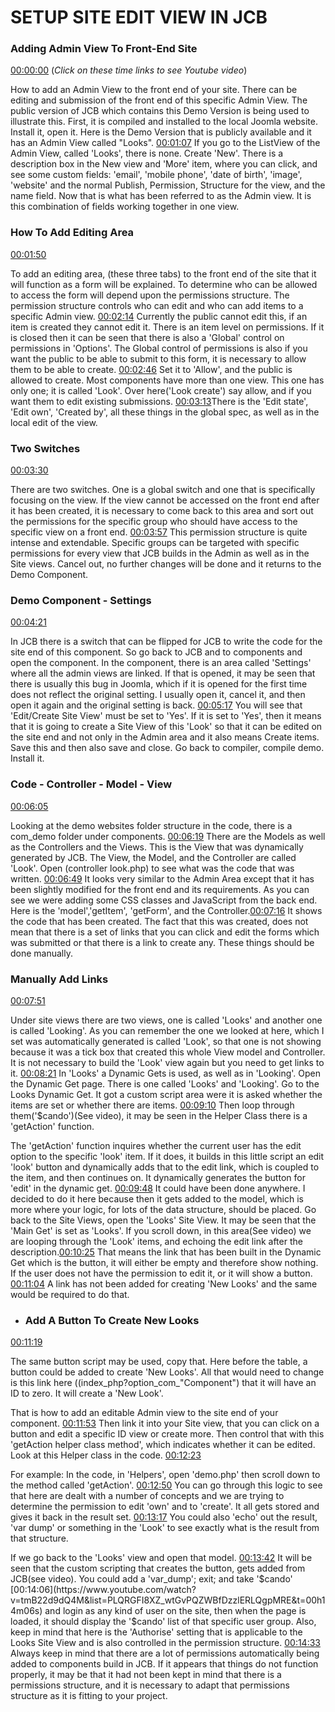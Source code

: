 # SETUP SITE EDIT VIEW IN JCB

### Adding Admin View To Front-End Site

[00:00:00](https://www.youtube.com/watch?v=tmB22d9dQ4M&list=PLQRGFI8XZ_wtGvPQZWBfDzzlERLQgpMRE&t=00h00m00s)
(_Click on these time links to see Youtube video_)

How to add an Admin View to the front end of your site. There can be editing and submission of the front end of this specific Admin View. The public version of JCB which contains this Demo Version is being used to illustrate this. First, it is compiled and installed to the local Joomla website. Install it, open it. Here is the Demo Version that is publicly available and it has an Admin View called "Looks". [00:01:07](https://www.youtube.com/watch?v=tmB22d9dQ4M&list=PLQRGFI8XZ_wtGvPQZWBfDzzlERLQgpMRE&t=00h01m07s) If you go to the ListView of the Admin View,  called 'Looks', there is none. Create 'New'. There is a description box in the New view and 'More' item, where you can click, and see some custom fields: 'email', 'mobile phone', 'date of birth', 'image', 'website' and the normal Publish, Permission, Structure for the view, and the name field. Now that is what has been referred to as the Admin view. It is this combination of fields working together in one view. 

### How To Add Editing Area

[00:01:50](https://www.youtube.com/watch?v=tmB22d9dQ4M&list=PLQRGFI8XZ_wtGvPQZWBfDzzlERLQgpMRE&t=00h01m50s)

To add an editing area, (these three tabs) to the front end of the site that it will function as a form will be explained. To determine who can be allowed to access the form will depend upon the permissions structure. The permission structure controls who can edit and who can add items to a specific Admin view.  [00:02:14](https://www.youtube.com/watch?v=tmB22d9dQ4M&list=PLQRGFI8XZ_wtGvPQZWBfDzzlERLQgpMRE&t=00h02m14s) Currently the public cannot edit this, if an item is created they cannot edit it. There is an item level on permissions. If it is closed then it can be seen that there is also a 'Global' control on permissions in 'Options'. The Global control of permissions is also if you want the public to be able to submit to this form, it is necessary to allow them to be able to create. [00:02:46](https://www.youtube.com/watch?v=tmB22d9dQ4M&list=PLQRGFI8XZ_wtGvPQZWBfDzzlERLQgpMRE&t=00h02m46s)  Set it to 'Allow', and the public is allowed to create. Most components have more than one view. This one has only one; it is called 'Look'. Over here('Look create')  say allow, and if you want them to edit existing submissions. [00:03:13](https://www.youtube.com/watch?v=tmB22d9dQ4M&list=PLQRGFI8XZ_wtGvPQZWBfDzzlERLQgpMRE&t=00h03m13s)There is the 'Edit state', 'Edit own', 'Created by', all these things in the global spec, as well as in the local edit of the view. 

### Two Switches 

[00:03:30](https://www.youtube.com/watch?v=tmB22d9dQ4M&list=PLQRGFI8XZ_wtGvPQZWBfDzzlERLQgpMRE&t=00h03m30s) 

There are two switches. One is a global switch and one that is specifically focusing on the view. If the view cannot be accessed on the front end after it has been created, it is necessary to come back to this area and sort out the permissions for the specific group who should have access to the specific view on a front end. [00:03:57](https://www.youtube.com/watch?v=tmB22d9dQ4M&list=PLQRGFI8XZ_wtGvPQZWBfDzzlERLQgpMRE&t=00h03m57s) This permission structure is quite intense and extendable. Specific groups can be targeted with specific permissions for every view that JCB builds in the Admin as well as in the Site views. Cancel out, no further changes will be done and it returns to the Demo Component. 

### Demo Component - Settings

[00:04:21](https://www.youtube.com/watch?v=tmB22d9dQ4M&list=PLQRGFI8XZ_wtGvPQZWBfDzzlERLQgpMRE&t=00h04m21s) 

In JCB there is a switch that can be flipped for JCB to write the code for the site end of this component. So go back to JCB and to components and open the component. In the component, there is an area called 'Settings' where all the admin views are linked. If that is opened, it may be seen that there is usually this bug in Joomla, which if it is opened for the first time does not reflect the original setting. I usually open it, cancel it, and then open it again and the original setting is back. [00:05:17](https://www.youtube.com/watch?v=tmB22d9dQ4M&list=PLQRGFI8XZ_wtGvPQZWBfDzzlERLQgpMRE&t=00h05m17s)  You will see that 'Edit/Create Site View' must be set to 'Yes'. If it is set to 'Yes', then it means that it is going to create a Site View of this 'Look' so that it can be edited on the site end and not only in the Admin area and it also means Create items. Save this and then also save and close. Go back to compiler, compile demo. Install it. 

### Code - Controller - Model - View

[00:06:05](https://www.youtube.com/watch?v=tmB22d9dQ4M&list=PLQRGFI8XZ_wtGvPQZWBfDzzlERLQgpMRE&t=00h06m05s)

Looking at the demo websites folder structure in the code, there is a com_demo folder under components. [00:06:19](https://www.youtube.com/watch?v=tmB22d9dQ4M&list=PLQRGFI8XZ_wtGvPQZWBfDzzlERLQgpMRE&t=00h06m19s) There are the Models as well as the Controllers and the Views. This is the View that was dynamically generated by JCB. The View, the Model, and the Controller are called 'Look'. Open (controller look.php) to see what was the code that was written. [00:06:49](https://www.youtube.com/watch?v=tmB22d9dQ4M&list=PLQRGFI8XZ_wtGvPQZWBfDzzlERLQgpMRE&t=00h06m49s) It looks very similar to the Admin Area except that it has been slightly modified for the front end and its requirements. As you can see we were adding some CSS classes and JavaScript from the back end. Here is the 'model','getItem', 'getForm', and the Controller.[00:07:16](https://www.youtube.com/watch?v=tmB22d9dQ4M&list=PLQRGFI8XZ_wtGvPQZWBfDzzlERLQgpMRE&t=00h07m16s)  It shows the code that has been created. The fact that this was created, does not mean that there is a set of links that you can click and edit the forms which was submitted or that there is a link to create any. These things should be done manually.  

### Manually Add Links

[00:07:51](https://www.youtube.com/watch?v=tmB22d9dQ4M&list=PLQRGFI8XZ_wtGvPQZWBfDzzlERLQgpMRE&t=00h07m51s)

Under site views there are two views, one is called 'Looks' and another one is called 'Looking'. As you can remember the one we looked at here, which I set was automatically generated is called 'Look', so that one is not showing because it was a tick box that created this whole View model and Controller. It is not necessary to build the 'Look' view again but you need to get links to it. [00:08:21](https://www.youtube.com/watch?v=tmB22d9dQ4M&list=PLQRGFI8XZ_wtGvPQZWBfDzzlERLQgpMRE&t=00h08m21s) In 'Looks' a Dynamic Gets is used, as well as in 'Looking'. Open the Dynamic Get page. There is one called 'Looks' and 'Looking'. Go to the Looks Dynamic Get. It got a custom script area were it is asked whether the items are set or whether there are items. [00:09:10](https://www.youtube.com/watch?v=tmB22d9dQ4M&list=PLQRGFI8XZ_wtGvPQZWBfDzzlERLQgpMRE&t=00h09m10s) Then loop through them('$cando')(See video), it may be seen in the Helper Class there is a 'getAction' function.

The 'getAction' function inquires whether the current user has the edit option to the specific 'look' item. If it does, it builds in this little script an edit 'look' button and dynamically adds that to the edit link, which is coupled to the item, and then continues on. It dynamically generates the button for 'edit' in the dynamic get. [00:09:48](https://www.youtube.com/watch?v=tmB22d9dQ4M&list=PLQRGFI8XZ_wtGvPQZWBfDzzlERLQgpMRE&t=00h09m48s) It could have been done anywhere. I decided to do it here because then it gets added to the model, which is more where your logic, for lots of the data structure, should be placed. Go back to the Site Views, open the 'Looks' Site View. It may be seen that the 'Main Get' is set as 'Looks'. If you scroll down, in this area(See video) we are looping through the 'Look' items, and echoing the edit link after the description.[00:10:25](https://www.youtube.com/watch?v=tmB22d9dQ4M&list=PLQRGFI8XZ_wtGvPQZWBfDzzlERLQgpMRE&t=00h10m25s) That means the link that has been built in the Dynamic Get which is the button, it will either be empty and therefore show nothing. If the user does not have the permission to edit it, or it will show a button. [00:11:04](https://www.youtube.com/watch?v=tmB22d9dQ4M&list=PLQRGFI8XZ_wtGvPQZWBfDzzlERLQgpMRE&t=00h11m04s) A link has not been added for creating 'New Looks' and the same would be required to do that.  

* ### Add A Button To Create New Looks

[00:11:19](https://www.youtube.com/watch?v=tmB22d9dQ4M&list=PLQRGFI8XZ_wtGvPQZWBfDzzlERLQgpMRE&t=00h11m19s)

The same button script may be used, copy that. Here before the table, a button could be added to create 'New Looks'. All that would need to change is this link here ((index_php?option_com_"Component") that it will have an ID to zero. It will create a 'New Look'.

That is how to add an editable Admin view to the site end of your component. [00:11:53](https://www.youtube.com/watch?v=tmB22d9dQ4M&list=PLQRGFI8XZ_wtGvPQZWBfDzzlERLQgpMRE&t=00h11m53s) Then link it into your Site view, that you can click on a button and edit a specific ID view or create more. Then control that with this 'getAction helper class method', which indicates whether it can be edited. Look at this Helper class in the code. [00:12:23](https://www.youtube.com/watch?v=tmB22d9dQ4M&list=PLQRGFI8XZ_wtGvPQZWBfDzzlERLQgpMRE&t=00h12m23s) 

For example: In the code, in 'Helpers', open 'demo.php' then scroll down to the method called 'getAction'. [00:12:50](https://www.youtube.com/watch?v=tmB22d9dQ4M&list=PLQRGFI8XZ_wtGvPQZWBfDzzlERLQgpMRE&t=00h12m50s)  You can go through this logic to see that here are dealt with a number of concepts and we are trying to determine the permission to edit 'own' and to 'create'. It all gets stored and gives it back in the result set. [00:13:17](https://www.youtube.com/watch?v=tmB22d9dQ4M&list=PLQRGFI8XZ_wtGvPQZWBfDzzlERLQgpMRE&t=00h13m17s) You could also 'echo' out the result, 'var dump' or something in the 'Look' to see exactly what is the result from that structure. 

If we go back to the 'Looks' view and open that model. [00:13:42](https://www.youtube.com/watch?v=tmB22d9dQ4M&list=PLQRGFI8XZ_wtGvPQZWBfDzzlERLQgpMRE&t=00h13m42s)  It will be seen that the custom scripting that creates the button, gets added from JCB(see video). You could add a 'var_dump'; exit; and take '$cando' [00:14:06](https://www.youtube.com/watch?v=tmB22d9dQ4M&list=PLQRGFI8XZ_wtGvPQZWBfDzzlERLQgpMRE&t=00h14m06s) and login as any kind of user on the site, then when the page is loaded, it should display the '$cando' list of that specific user group. Also, keep in mind that here is the 'Authorise' setting that is applicable to the Looks Site View and is also controlled in the permission structure. [00:14:33](https://www.youtube.com/watch?v=tmB22d9dQ4M&list=PLQRGFI8XZ_wtGvPQZWBfDzzlERLQgpMRE&t=00h14m33s) Always keep in mind that there are a lot of permissions automatically being added to components build in JCB. If it appears that things do not function properly, it may be that it had not been kept in mind that there is a permissions structure, and it is necessary to adapt that permissions structure as it is fitting to your project. 